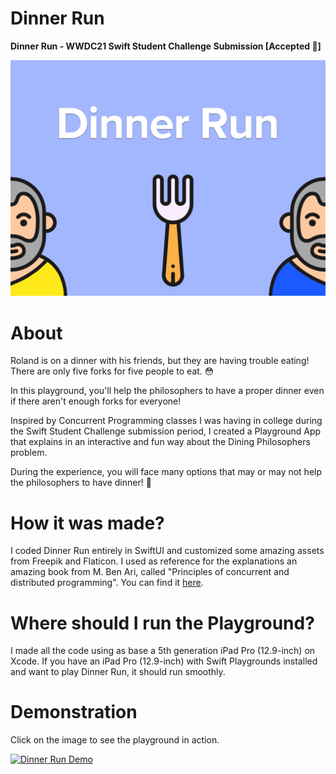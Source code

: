 # Dinner Run
**Dinner Run - WWDC21 Swift Student Challenge Submission [Accepted 🤯]**

![](https://github.com/DiegoHSO/DinnerRun/blob/main/PlaygroundCover.png)

# About

Roland is on a dinner with his friends, but they are having trouble eating! There are only five forks for five people to eat. 😳

In this playground, you'll help the philosophers to have a proper dinner even if there aren't enough forks for everyone!

Inspired by Concurrent Programming classes I was having in college during the Swift Student Challenge submission period, I created a Playground App that explains in an interactive and fun way about the Dining Philosophers problem.

During the experience, you will face many options that may or may not help the philosophers to have dinner! 🍴

# How it was made?

I coded Dinner Run entirely in SwiftUI and customized some amazing assets from Freepik and Flaticon. I used as reference for the explanations an amazing book from M. Ben Ari, called "Principles of concurrent and distributed programming". You can find it [here](https://www.amazon.com.br/Principles-Concurrent-Distributed-Programming-2nd/dp/032131283X).

# Where should I run the Playground?

I made all the code using as base a 5th generation iPad Pro (12.9-inch) on Xcode. If you have an iPad Pro (12.9-inch) with Swift Playgrounds installed and want to play Dinner Run, it should run smoothly.

# Demonstration

Click on the image to see the playground in action.

[![Dinner Run Demo](https://i.imgur.com/OuJ0jty.png)](https://youtu.be/OOMrZj_hsI8)
